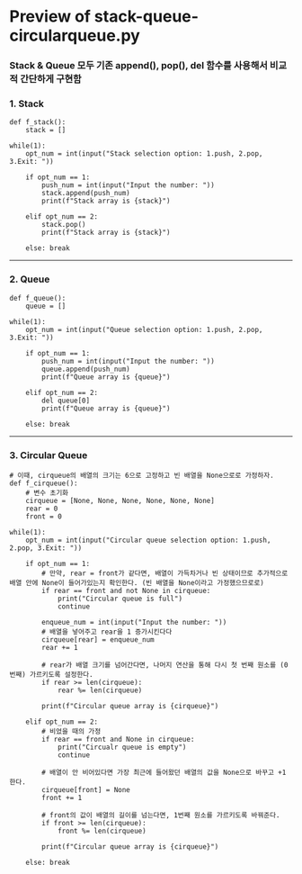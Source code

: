 # Preview of stack-queue-circularqueue.py

### Stack & Queue 모두 기존 append(), pop(), del 함수를 사용해서 비교적 간단하게 구현함
### 1. Stack
    def f_stack():
        stack = []
    
    while(1):
        opt_num = int(input("Stack selection option: 1.push, 2.pop, 3.Exit: "))

        if opt_num == 1:
            push_num = int(input("Input the number: "))
            stack.append(push_num)
            print(f"Stack array is {stack}")

        elif opt_num == 2:
            stack.pop()
            print(f"Stack array is {stack}")
        
        else: break
---
### 2. Queue
    def f_queue():
        queue = []
    
    while(1):
        opt_num = int(input("Queue selection option: 1.push, 2.pop, 3.Exit: "))

        if opt_num == 1:
            push_num = int(input("Input the number: "))
            queue.append(push_num)
            print(f"Queue array is {queue}")

        elif opt_num == 2:
            del queue[0]
            print(f"Queue array is {queue}")
        
        else: break
---
### 3. Circular Queue
    # 이때, cirqueue의 배열의 크기는 6으로 고정하고 빈 배열을 None으로로 가정하자.
    def f_cirqueue():
        # 변수 초기화
        cirqueue = [None, None, None, None, None, None]
        rear = 0
        front = 0

    while(1):
        opt_num = int(input("Circular queue selection option: 1.push, 2.pop, 3.Exit: "))

        if opt_num == 1:
            # 만약, rear = front가 같다면, 배열이 가득차거나 빈 상태이므로 추가적으로 배열 안에 None이 들어가있는지 확인한다. (빈 배열을 None이라고 가정했으므로로)
            if rear == front and not None in cirqueue:
                print("Circular queue is full")
                continue

            enqueue_num = int(input("Input the number: "))
            # 배열을 넣어주고 rear을 1 증가시킨다다
            cirqueue[rear] = enqueue_num
            rear += 1

            # rear가 배열 크기를 넘어간다면, 나머지 연산을 통해 다시 첫 번째 원소를 (0번째) 가르키도록 설정한다.
            if rear >= len(cirqueue):
                rear %= len(cirqueue)

            print(f"Circular queue array is {cirqueue}")

        elif opt_num == 2:
            # 비었을 때의 가정
            if rear == front and None in cirqueue:
                print("Circualr queue is empty")
                continue
            
            # 배열이 안 비어있다면 가장 최근에 들어왔던 배열의 값을 None으로 바꾸고 +1 한다.
            cirqueue[front] = None
            front += 1

            # front의 값이 배열의 길이를 넘는다면, 1번째 원소를 가르키도록 바꿔준다.
            if front >= len(cirqueue):
                front %= len(cirqueue)

            print(f"Circular queue array is {cirqueue}")
        
        else: break
